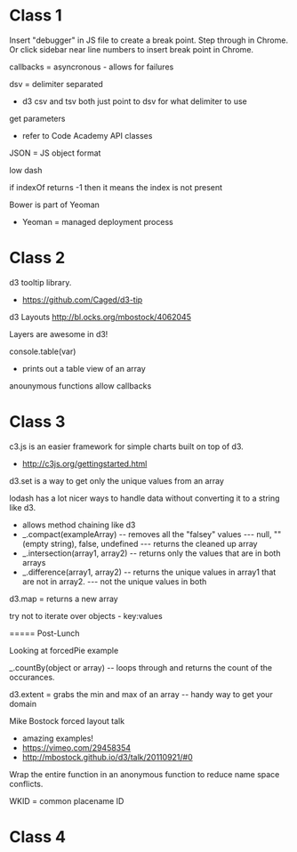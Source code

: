 # Class 1

Insert "debugger" in JS file to create a break point. Step through in Chrome. Or click sidebar near line numbers to insert break point in Chrome.

callbacks = asyncronous - allows for failures

dsv = delimiter separated 
- d3 csv and tsv both just point to dsv for what delimiter to use

get parameters 
- refer to Code Academy API classes

JSON = JS object format

low dash

if indexOf returns -1 then it means the index is not present

Bower is part of Yeoman
- Yeoman = managed deployment process


# Class 2

d3 tooltip library.
- https://github.com/Caged/d3-tip

d3 Layouts
http://bl.ocks.org/mbostock/4062045

Layers are awesome in d3!

console.table(var)
- prints out a table view of an array

anounymous functions allow callbacks

# Class 3

c3.js is an easier framework for simple charts built on top of d3.
- http://c3js.org/gettingstarted.html

d3.set is a way to get only the unique values from an array

lodash has a lot nicer ways to handle data without converting it to a string like d3.
- allows method chaining like d3
- _.compact(exampleArray)
-- removes all the "falsey" values
--- null, "" (empty string), false, undefined
--- returns the cleaned up array
- _.intersection(array1, array2)
-- returns only the values that are in both arrays
- _.difference(array1, array2)
-- returns the unique values in array1 that are not in array2.
--- not the unique values in both

d3.map = returns a new array

try not to iterate over objects - key:values

=====
Post-Lunch

Looking at forcedPie example

_.countBy(object or array)
-- loops through and returns the count of the occurances. 

d3.extent = grabs the min and max of an array
-- handy way to get your domain

Mike Bostock forced layout talk
- amazing examples!
- https://vimeo.com/29458354
- http://mbostock.github.io/d3/talk/20110921/#0

Wrap the entire function in an anonymous function to reduce name space conflicts.

WKID = common placename ID

# Class 4